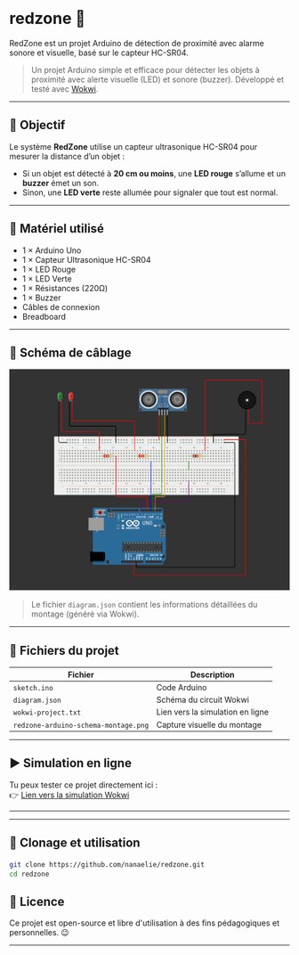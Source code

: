 <br /><br /><br />
<p align="center">
<a href="#"><img src="https://img.shields.io/badge/platform-Arduino-blue?logo=arduino" alt="" /></a>
<a href="#"><img src="https://img.shields.io/badge/simulated%20on-Wokwi-green?logo=arduino" alt="" /></a>
<a href="#"><img src="https://img.shields.io/github/license/nanaelie/redzone" alt="" /></a>
<a href="#"><img src="https://img.shields.io/github/repo-size/nanaelie/redzone" alt="" /></a>
<a href="https://wokwi.com/projects/428144827576776705"><img src="https://img.shields.io/badge/Wokwi-Simuler%20le%20projet-blue?logo=arduino" alt="" /></a>
</p>

<br />
<!-- ![Arduino](https://img.shields.io/badge/platform-Arduino-blue?logo=arduino)
![Wokwi Simulation](https://img.shields.io/badge/simulated%20on-Wokwi-green?logo=arduino)
![License](https://img.shields.io/github/license/nanaelie/redzone)
![Repo Size](https://img.shields.io/github/repo-size/nanaelie/redzone)
[![Simuler sur Wokwi](https://img.shields.io/badge/Wokwi-Simuler%20le%20projet-blue?logo=arduino)](https://wokwi.com/projects/428144827576776705)
 -->

# redzone 🚨
RedZone est un projet Arduino de détection de proximité avec alarme sonore et visuelle, basé sur le capteur HC-SR04.

> Un projet Arduino simple et efficace pour détecter les objets à proximité avec alerte visuelle (LED) et sonore (buzzer). Développé et testé avec [Wokwi](https://wokwi.com).
---

## 🎯 Objectif

Le système **RedZone** utilise un capteur ultrasonique HC-SR04 pour mesurer la distance d’un objet :
- Si un objet est détecté à **20 cm ou moins**, une **LED rouge** s’allume et un **buzzer** émet un son.
- Sinon, une **LED verte** reste allumée pour signaler que tout est normal.

---

## 🧰 Matériel utilisé

- 1 × Arduino Uno
- 1 × Capteur Ultrasonique HC-SR04
- 1 × LED Rouge
- 1 × LED Verte
- 1 × Résistances (220Ω)
- 1 × Buzzer
- Câbles de connexion
- Breadboard

---

## 🔌 Schéma de câblage

![Schéma de câblage](./redzone-arduino-schema-montage.png)

> Le fichier `diagram.json` contient les informations détaillées du montage (généré via Wokwi).

---

## 🔢 Fichiers du projet

| Fichier                              | Description                      |
|--------------------------------------|----------------------------------|
| `sketch.ino`                         | Code Arduino                     |
| `diagram.json`                       | Schéma du circuit Wokwi          |
| `wokwi-project.txt`                  | Lien vers la simulation en ligne |
| `redzone-arduino-schema-montage.png` | Capture visuelle du montage      |

---

## ▶️ Simulation en ligne

Tu peux tester ce projet directement ici :  
👉 [Lien vers la simulation Wokwi](https://wokwi.com/projects/428144827576776705)

---

---

## 🔁 Clonage et utilisation

```bash
git clone https://github.com/nanaelie/redzone.git
cd redzone
```
## 📜 Licence

Ce projet est open-source et libre d'utilisation à des fins pédagogiques et personnelles. 😉

---

